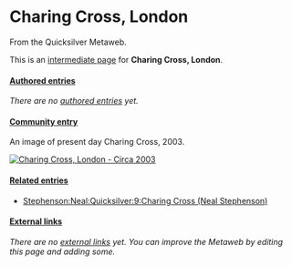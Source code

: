 
# Charing Cross, London

From the Quicksilver Metaweb.

This is an [intermediate page](/metaweb-intermediate-page) for 
**Charing Cross, London**.


#### [Authored entries](/metaweb-authored-entry)


*There are no [authored entries](/metaweb-authored-entry) yet.*

#### [Community entry](/metaweb-community-entry)


An image of present day Charing Cross, 2003.

[![Charing Cross, London - Circa 2003](/web/20060725171931im_/http://www.metaweb.com/wiki/upload/6/69/CharingCross-2003.jpg)](charing-cross-london-circa-2003)

#### [Related entries](/metaweb-related-entry)


* [Stephenson:Neal:Quicksilver:9:Charing Cross (Neal Stephenson)](/stephenson-neal-quicksilver-9-charing-cross-neal-stephenson)


#### [External links](/metaweb-external-links)


*There are no [external links](/metaweb-external-links) yet. You can improve the Metaweb by editing this page and adding some.*
